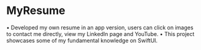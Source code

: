 # MyResume


•	Developed my own resume in an app version, users can click on images to contact me directly, view my LinkedIn page and YouTube. 
•	This project showcases some of my fundamental knowledge on SwiftUI. 

